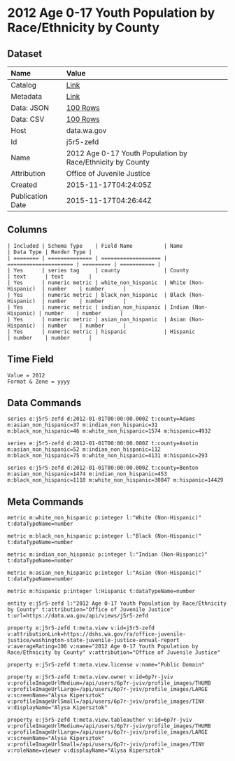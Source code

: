 # 2012 Age 0-17 Youth Population by Race/Ethnicity by County

## Dataset

| Name | Value |
| :--- | :---- |
| Catalog | [Link](https://catalog.data.gov/dataset/2012-age-0-17-youth-population-by-race-ethnicity-by-county) |
| Metadata | [Link](https://data.wa.gov/api/views/j5r5-zefd) |
| Data: JSON | [100 Rows](https://data.wa.gov/api/views/j5r5-zefd/rows.json?max_rows=100) |
| Data: CSV | [100 Rows](https://data.wa.gov/api/views/j5r5-zefd/rows.csv?max_rows=100) |
| Host | data.wa.gov |
| Id | j5r5-zefd |
| Name | 2012 Age 0-17 Youth Population by Race/Ethnicity by County |
| Attribution | Office of Juvenile Justice |
| Created | 2015-11-17T04:24:05Z |
| Publication Date | 2015-11-17T04:26:44Z |

## Columns

```ls
| Included | Schema Type    | Field Name          | Name                  | Data Type | Render Type |
| ======== | ============== | =================== | ===================== | ========= | =========== |
| Yes      | series tag     | county              | County                | text      | text        |
| Yes      | numeric metric | white_non_hispanic  | White (Non-Hispanic)  | number    | number      |
| Yes      | numeric metric | black_non_hispanic  | Black (Non-Hispanic)  | number    | number      |
| Yes      | numeric metric | indian_non_hispanic | Indian (Non-Hispanic) | number    | number      |
| Yes      | numeric metric | asian_non_hispanic  | Asian (Non-Hispanic)  | number    | number      |
| Yes      | numeric metric | hispanic            | Hispanic              | number    | number      |
```

## Time Field

```ls
Value = 2012
Format & Zone = yyyy
```

## Data Commands

```ls
series e:j5r5-zefd d:2012-01-01T00:00:00.000Z t:county=Adams m:asian_non_hispanic=37 m:indian_non_hispanic=31 m:black_non_hispanic=46 m:white_non_hispanic=1574 m:hispanic=4932

series e:j5r5-zefd d:2012-01-01T00:00:00.000Z t:county=Asotin m:asian_non_hispanic=52 m:indian_non_hispanic=112 m:black_non_hispanic=75 m:white_non_hispanic=4131 m:hispanic=293

series e:j5r5-zefd d:2012-01-01T00:00:00.000Z t:county=Benton m:asian_non_hispanic=1474 m:indian_non_hispanic=453 m:black_non_hispanic=1110 m:white_non_hispanic=30847 m:hispanic=14429
```

## Meta Commands

```ls
metric m:white_non_hispanic p:integer l:"White (Non-Hispanic)" t:dataTypeName=number

metric m:black_non_hispanic p:integer l:"Black (Non-Hispanic)" t:dataTypeName=number

metric m:indian_non_hispanic p:integer l:"Indian (Non-Hispanic)" t:dataTypeName=number

metric m:asian_non_hispanic p:integer l:"Asian (Non-Hispanic)" t:dataTypeName=number

metric m:hispanic p:integer l:Hispanic t:dataTypeName=number

entity e:j5r5-zefd l:"2012 Age 0-17 Youth Population by Race/Ethnicity by County" t:attribution="Office of Juvenile Justice" t:url=https://data.wa.gov/api/views/j5r5-zefd

property e:j5r5-zefd t:meta.view v:id=j5r5-zefd v:attributionLink=https://dshs.wa.gov/ra/office-juvenile-justice/washington-state-juvenile-justice-annual-report v:averageRating=100 v:name="2012 Age 0-17 Youth Population by Race/Ethnicity by County" v:attribution="Office of Juvenile Justice"

property e:j5r5-zefd t:meta.view.license v:name="Public Domain"

property e:j5r5-zefd t:meta.view.owner v:id=6p7r-jviv v:profileImageUrlMedium=/api/users/6p7r-jviv/profile_images/THUMB v:profileImageUrlLarge=/api/users/6p7r-jviv/profile_images/LARGE v:screenName="Alysa Kipersztok" v:profileImageUrlSmall=/api/users/6p7r-jviv/profile_images/TINY v:displayName="Alysa Kipersztok"

property e:j5r5-zefd t:meta.view.tableauthor v:id=6p7r-jviv v:profileImageUrlMedium=/api/users/6p7r-jviv/profile_images/THUMB v:profileImageUrlLarge=/api/users/6p7r-jviv/profile_images/LARGE v:screenName="Alysa Kipersztok" v:profileImageUrlSmall=/api/users/6p7r-jviv/profile_images/TINY v:roleName=viewer v:displayName="Alysa Kipersztok"
```